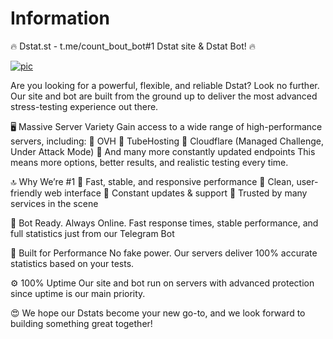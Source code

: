 # Information
🔥 Dstat.st - t.me/count_bout_bot#1 Dstat site & Dstat Bot! 🔥

<a href="https://dstat.st?github"><img src="https://i.ibb.co/WNyRPm2z/photo-2025-07-09-15-58-14.jpg" alt="pic" border="0"></a>

Are you looking for a powerful, flexible, and reliable Dstat?
Look no further. Our site and bot are built from the ground up to deliver the most advanced stress-testing experience out there.

🖥 Massive Server Variety
Gain access to a wide range of high-performance servers, including:
💎 OVH
💎 TubeHosting
💎 Cloudflare (Managed Challenge, Under Attack Mode)
💎 And many more constantly updated endpoints
This means more options, better results, and realistic testing every time.

🔝 Why We’re #1
👑 Fast, stable, and responsive performance
👑 Clean, user-friendly web interface
👑 Constant updates & support
👑 Trusted by many services in the scene

🤖 Bot Ready. Always Online.
Fast response times, stable performance, and full statistics just from our Telegram Bot

🚀 Built for Performance
No fake power. Our servers deliver 100% accurate statistics based on your tests.

⚙️ 100% Uptime
Our site and bot run on servers with advanced protection since uptime is our main priority.

😍 We hope our Dstats become your new go-to, and we look forward to building something great together!
